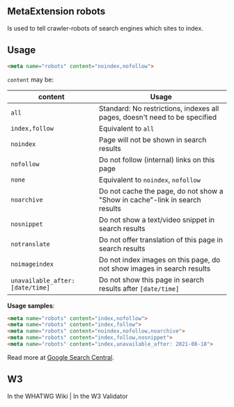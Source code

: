 ## MetaExtension robots

Is used to tell crawler-robots of search engines which sites to index.

## Usage

````html
<meta name="robots" content="noindex,nofollow">
````

`content` may be:

| content                          | Usage                                                                       |
|----------------------------------|-----------------------------------------------------------------------------|
| `all`                            | Standard: No restrictions, indexes all pages, doesn't need to be specified  |
| `index,follow`                   | Equivalent to `all`                                                         |
| `noindex`                        | Page will not be shown in search results                                    |
| `nofollow`                       | Do not follow (internal) links on this page                                 |
| `none`                           | Equivalent to `noindex`, `nofollow`                                         |
| `noarchive`                      | Do not cache the page, do not show a "Show in cache"-link in search results |
| `nosnippet`                      | Do not show a text/video snippet in search results                          |
| `notranslate`                    | Do not offer translation of this page in search results                     |
| `noimageindex`                   | Do not index images on this page, do not show images in search results      |
| `unavailable_after: [date/time]` | Do not show this page in search results after `[date/time]`                 |


**Usage samples**:

````html
<meta name="robots" content="index,nofollow">
<meta name="robots" content="index,follow">
<meta name="robots" content="noindex,nofollow,noarchive">
<meta name="robots" content="index,follow,nosnippet">
<meta name="robots" content="index,unavailable_after: 2021-08-18">
````

Read more at [Google Search Central](https://developers.google.com/search/docs/advanced/robots/robots_meta_tag#directives).

## W3

<i class="fas fa-check"></i> In the WHATWG Wiki | <i class="fas fa-check"></i> In the W3 Validator